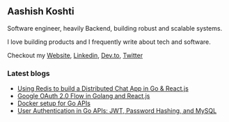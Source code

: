 <h2>Aashish Koshti</h2>  
Software engineer, heavily Backend, building robust and scalable systems.

I love building products and I frequently write about tech and software.

Checkout my [Website](https://aashishkoshti.in/), [Linkedin](https://www.linkedin.com/in/aashishkoshti/), [Dev.to](https://dev.to/the-arcade-01), [Twitter](https://twitter.com/ArcadeBuilds)

<h3>Latest blogs</h3>

<!-- BLOGS:START -->
- [Using Redis to build a Distributed Chat App in Go & React.js](https://dev.to/the-arcade-01/using-redis-to-build-a-distributed-chat-app-in-go-reactjs-1e1m)
- [Google OAuth 2.0 Flow in Golang and React.js](https://dev.to/the-arcade-01/google-oauth-20-flow-in-golang-and-reactjs-536a)
- [Docker setup for Go APIs](https://dev.to/the-arcade-01/docker-setup-for-go-apis-2lbk)
- [User Authentication in Go APIs: JWT, Password Hashing, and MySQL](https://dev.to/the-arcade-01/user-authentication-in-go-jwt-password-hashing-and-mysql-2n8o)
<!-- BLOGS:END -->
